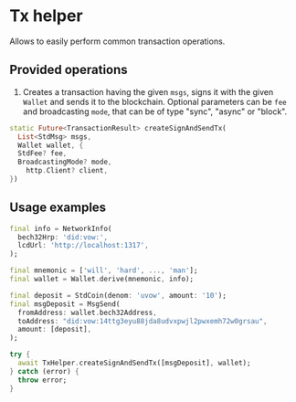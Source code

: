 # Tx helper

Allows to easily perform common transaction operations.

## Provided operations

1. Creates a transaction having the given `msgs`, signs it with the given `Wallet` and sends it to the blockchain. Optional parameters can be `fee` and broadcasting `mode`, that can be of type "sync", "async" or "block".

```dart
static Future<TransactionResult> createSignAndSendTx(
  List<StdMsg> msgs,
  Wallet wallet, {
  StdFee? fee,
  BroadcastingMode? mode,
    http.Client? client,
})
```

## Usage examples

```dart
final info = NetworkInfo(
  bech32Hrp: 'did:vow:',
  lcdUrl: 'http://localhost:1317',
);

final mnemonic = ['will', 'hard', ..., 'man'];
final wallet = Wallet.derive(mnemonic, info);

final deposit = StdCoin(denom: 'uvow', amount: '10');
final msgDeposit = MsgSend(
  fromAddress: wallet.bech32Address,
  toAddress: "did:vow:14ttg3eyu88jda8udvxpwjl2pwxemh72w0grsau",
  amount: [deposit],
);

try {
  await TxHelper.createSignAndSendTx([msgDeposit], wallet);
} catch (error) {
  throw error;
}
```
